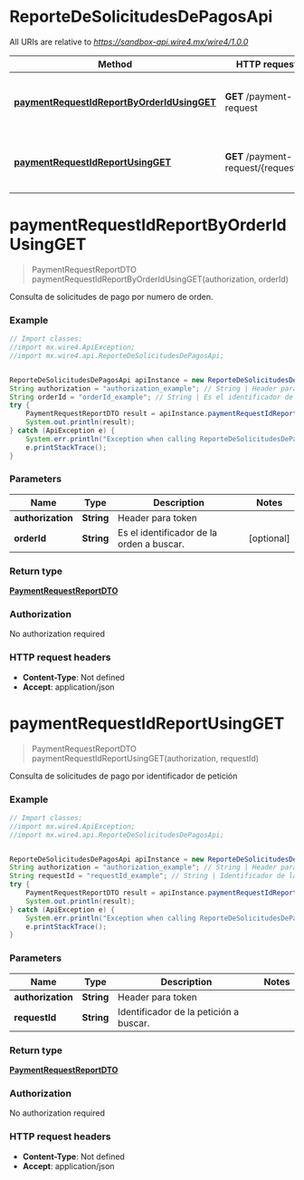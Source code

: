# ReporteDeSolicitudesDePagosApi

All URIs are relative to *https://sandbox-api.wire4.mx/wire4/1.0.0*

Method | HTTP request | Description
------------- | ------------- | -------------
[**paymentRequestIdReportByOrderIdUsingGET**](ReporteDeSolicitudesDePagosApi.md#paymentRequestIdReportByOrderIdUsingGET) | **GET** /payment-request | Consulta de solicitudes de pago por numero de orden.
[**paymentRequestIdReportUsingGET**](ReporteDeSolicitudesDePagosApi.md#paymentRequestIdReportUsingGET) | **GET** /payment-request/{requestId} | Consulta de solicitudes de pago por identificador de petición

<a name="paymentRequestIdReportByOrderIdUsingGET"></a>
# **paymentRequestIdReportByOrderIdUsingGET**
> PaymentRequestReportDTO paymentRequestIdReportByOrderIdUsingGET(authorization, orderId)

Consulta de solicitudes de pago por numero de orden.

### Example
```java
// Import classes:
//import mx.wire4.ApiException;
//import mx.wire4.api.ReporteDeSolicitudesDePagosApi;


ReporteDeSolicitudesDePagosApi apiInstance = new ReporteDeSolicitudesDePagosApi();
String authorization = "authorization_example"; // String | Header para token
String orderId = "orderId_example"; // String | Es el identificador de la orden a buscar.
try {
    PaymentRequestReportDTO result = apiInstance.paymentRequestIdReportByOrderIdUsingGET(authorization, orderId);
    System.out.println(result);
} catch (ApiException e) {
    System.err.println("Exception when calling ReporteDeSolicitudesDePagosApi#paymentRequestIdReportByOrderIdUsingGET");
    e.printStackTrace();
}
```

### Parameters

Name | Type | Description  | Notes
------------- | ------------- | ------------- | -------------
 **authorization** | **String**| Header para token |
 **orderId** | **String**| Es el identificador de la orden a buscar. | [optional]

### Return type

[**PaymentRequestReportDTO**](PaymentRequestReportDTO.md)

### Authorization

No authorization required

### HTTP request headers

 - **Content-Type**: Not defined
 - **Accept**: application/json

<a name="paymentRequestIdReportUsingGET"></a>
# **paymentRequestIdReportUsingGET**
> PaymentRequestReportDTO paymentRequestIdReportUsingGET(authorization, requestId)

Consulta de solicitudes de pago por identificador de petición

### Example
```java
// Import classes:
//import mx.wire4.ApiException;
//import mx.wire4.api.ReporteDeSolicitudesDePagosApi;


ReporteDeSolicitudesDePagosApi apiInstance = new ReporteDeSolicitudesDePagosApi();
String authorization = "authorization_example"; // String | Header para token
String requestId = "requestId_example"; // String | Identificador de la petición a buscar.
try {
    PaymentRequestReportDTO result = apiInstance.paymentRequestIdReportUsingGET(authorization, requestId);
    System.out.println(result);
} catch (ApiException e) {
    System.err.println("Exception when calling ReporteDeSolicitudesDePagosApi#paymentRequestIdReportUsingGET");
    e.printStackTrace();
}
```

### Parameters

Name | Type | Description  | Notes
------------- | ------------- | ------------- | -------------
 **authorization** | **String**| Header para token |
 **requestId** | **String**| Identificador de la petición a buscar. |

### Return type

[**PaymentRequestReportDTO**](PaymentRequestReportDTO.md)

### Authorization

No authorization required

### HTTP request headers

 - **Content-Type**: Not defined
 - **Accept**: application/json

